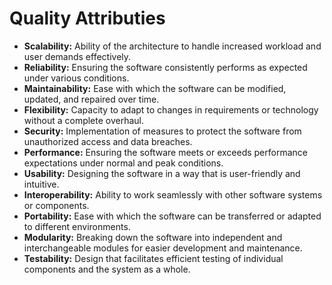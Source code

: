# Quality Attributies

* **Scalability:** Ability of the architecture to handle increased workload and user demands effectively.
* **Reliability:** Ensuring the software consistently performs as expected under various conditions.
* **Maintainability:** Ease with which the software can be modified, updated, and repaired over time.
* **Flexibility:** Capacity to adapt to changes in requirements or technology without a complete overhaul.
* **Security:** Implementation of measures to protect the software from unauthorized access and data breaches.
* **Performance:** Ensuring the software meets or exceeds performance expectations under normal and peak conditions.
* **Usability:** Designing the software in a way that is user-friendly and intuitive.
* **Interoperability:** Ability to work seamlessly with other software systems or components.
* **Portability:** Ease with which the software can be transferred or adapted to different environments.
* **Modularity:** Breaking down the software into independent and interchangeable modules for easier development and maintenance.
* **Testability:** Design that facilitates efficient testing of individual components and the system as a whole.
